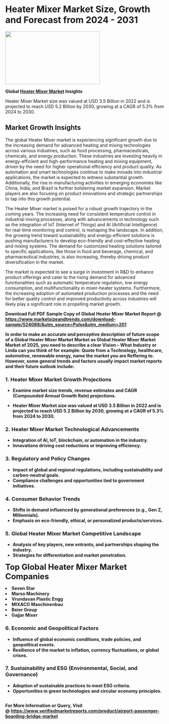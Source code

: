 <H1>Heater Mixer Market Size, Growth and Forecast from 2024 - 2031</H1><img class="aligncenter size-medium wp-image-584254" src="https://thirdeyenews.in/wp-content/uploads/2024/09/Global-Market-Research-300x168.jpeg" alt="" width="300" height="168" /><p><strong>Global&nbsp;<a href="https://www.marketsizeandtrends.com/download-sample/524088/&amp;utm_source=Pulse&amp;utm_medium=201">Heater Mixer Market</a> Insights</strong></p><p>Heater Mixer Market size was valued at USD 3.5 Billion in 2022 and is projected to reach USD 5.2 Billion by 2030, growing at a CAGR of 5.3% from 2024 to 2030.</p><p><h2>Market Growth Insights</h2> <p>The global Heater Mixer market is experiencing significant growth due to the increasing demand for advanced heating and mixing technologies across various industries, such as food processing, pharmaceuticals, chemicals, and energy production. These industries are investing heavily in energy-efficient and high-performance heating and mixing equipment, driven by the need for higher operational efficiency and product quality. As automation and smart technologies continue to make inroads into industrial applications, the market is expected to witness substantial growth. Additionally, the rise in manufacturing activities in emerging economies like China, India, and Brazil is further bolstering market expansion. Market players are also focusing on product innovations and strategic partnerships to tap into this growth potential.</p> <p><strong></strong></p> <p>The Heater Mixer market is poised for a robust growth trajectory in the coming years. The increasing need for consistent temperature control in industrial mixing processes, along with advancements in technology such as the integration of IoT (Internet of Things) and AI (Artificial Intelligence) for real-time monitoring and control, is reshaping the landscape. In addition, the growing trend toward sustainability and energy-efficient solutions is pushing manufacturers to develop eco-friendly and cost-effective heating and mixing systems. The demand for customized heating solutions tailored to specific applications, like those in food and beverage, chemical, and pharmaceutical industries, is also increasing, thereby driving product diversification in the market.</p> <p>The market is expected to see a surge in investment in R&D to enhance product offerings and cater to the rising demand for advanced functionalities such as automatic temperature regulation, low energy consumption, and multifunctionality in mixer-heater systems. Furthermore, the increasing adoption of automated production processes and the need for better quality control and improved productivity across industries will likely play a significant role in propelling market growth.</p> <p><strong></p><p><span class=""><strong>Download Full PDF Sample Copy of Global Heater Mixer Market Report</strong> @ <a href="https://www.marketsizeandtrends.com/download-sample/524088/&amp;utm_source=Pulse&amp;utm_medium=201" target="_blank">https://www.marketsizeandtrends.com/download-sample/524088/&amp;utm_source=Pulse&amp;utm_medium=201</a></span></p><p>In order to make an accurate and perceptive description of future scope of a Global&nbsp;Heater Mixer Market Market as Global&nbsp;Heater Mixer Market Market of 2025, you need to describe a clear Vision &ndash; What Industry or Linda can you think of for example: Quote from a Technology, healthcare, automotive, renewable energy, name the market you are Reffering to. However, some general trends and factors usually impact market reports and their future outlook include:</p><h3>1.&nbsp;<strong>Heater Mixer Market Growth Projections</strong></h3><ul><li>Examine market size trends, revenue estimates and CAGR (Compounded Annual Growth Rate) projections.</li><li><p>Heater Mixer Market size was valued at USD 3.5 Billion in 2022 and is projected to reach USD 5.2 Billion by 2030, growing at a CAGR of 5.3% from 2024 to 2030.</p></li></ul><h3>2.&nbsp;<strong>Heater Mixer Market Technological Advancements</strong></h3><ul><li>Integration of AI, IoT, blockchain, or automation in the industry.</li><li>Innovations driving cost reductions or improving efficiency.</li></ul><h3>3.&nbsp;<strong>Regulatory and Policy Changes</strong></h3><ul><li>Impact of global and regional regulations, including sustainability and carbon-neutral goals.</li><li>Compliance challenges and opportunities tied to government initiatives.</li></ul><h3>4.&nbsp;<strong>Consumer Behavior Trends</strong></h3><ul><li>Shifts in demand influenced by generational preferences (e.g., Gen Z, Millennials).</li><li>Emphasis on eco-friendly, ethical, or personalized products/services.</li></ul><h3>5.&nbsp;<strong>Global Heater Mixer Market Competitive Landscape</strong></h3><ul><li>Analysis of key players, new entrants, and partnerships shaping the industry.</li><li>Strategies for differentiation and market penetration.</li></ul><p data-pm-slice="1 1 []"><span style="color: inherit; font-family: inherit; font-size: 25px;">Top Global Heater Mixer Market Companies</span></p><div class="" data-test-id=""><p><li>Seven Star</li><li> Marso Machinery</li><li> Vrundavan Plastic Engg</li><li> MIXACO Maschinenbau</li><li> Beier Group</li><li> Gajjar Mixer</li></p></div><h3>6.&nbsp;<strong>Economic and Geopolitical Factors</strong></h3><ul><li>Influence of global economic conditions, trade policies, and geopolitical events.</li><li>Resilience of the market to inflation, currency fluctuations, or global crises.</li></ul><h3>7.&nbsp;<strong>Sustainability and ESG (Environmental, Social, and Governance)</strong></h3><ul><li>Adoption of sustainable practices to meet ESG criteria.</li><li>Opportunities in green technologies and circular economy principles.</li></ul><h2><strong style="font-size: 14px;">For More Information or Query, Visit @&nbsp;</strong><a style="background-color: #ffffff; font-size: 14px;" href="https://www.marketsizeandtrends.com/report/heater-mixer-market/" target="_blank">https://www.verifiedmarketreports.com/product/airport-passenger-boarding-bridge-market</a></h2>

